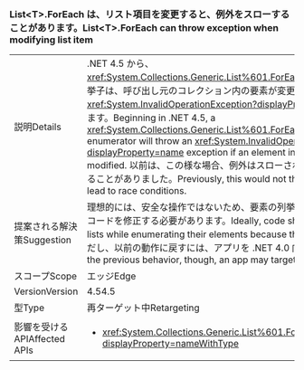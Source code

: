 ### <a name="listlttgtforeach-can-throw-exception-when-modifying-list-item"></a><span data-ttu-id="cf7d5-101">List&lt;T&gt;.ForEach は、リスト項目を変更すると、例外をスローすることがあります。</span><span class="sxs-lookup"><span data-stu-id="cf7d5-101">List&lt;T&gt;.ForEach can throw exception when modifying list item</span></span>

|   |   |
|---|---|
|<span data-ttu-id="cf7d5-102">説明</span><span class="sxs-lookup"><span data-stu-id="cf7d5-102">Details</span></span>|<span data-ttu-id="cf7d5-103">.NET 4.5 から、<xref:System.Collections.Generic.List%601.ForEach(System.Action{%600})> 列挙子は、呼び出し元のコレクション内の要素が変更された場合、<xref:System.InvalidOperationException?displayProperty=name> 例外をスローします。</span><span class="sxs-lookup"><span data-stu-id="cf7d5-103">Beginning in .NET 4.5, a <xref:System.Collections.Generic.List%601.ForEach(System.Action{%600})> enumerator will throw an <xref:System.InvalidOperationException?displayProperty=name> exception if an element in the calling collection is modified.</span></span> <span data-ttu-id="cf7d5-104">以前は、この様な場合、例外はスローされませんでしたが、競合状態になることがありました。</span><span class="sxs-lookup"><span data-stu-id="cf7d5-104">Previously, this would not throw an exception but could lead to race conditions.</span></span>|
|<span data-ttu-id="cf7d5-105">提案される解決策</span><span class="sxs-lookup"><span data-stu-id="cf7d5-105">Suggestion</span></span>|<span data-ttu-id="cf7d5-106">理想的には、安全な操作ではないため、要素の列挙中にリストを変更しないようにコードを修正する必要があります。</span><span class="sxs-lookup"><span data-stu-id="cf7d5-106">Ideally, code should be fixed to not modify lists while enumerating their elements because that is never a safe operation.</span></span> <span data-ttu-id="cf7d5-107">ただし、以前の動作に戻すには、アプリを .NET 4.0 向けにできます。</span><span class="sxs-lookup"><span data-stu-id="cf7d5-107">To revert to the previous behavior, though, an app may target .NET 4.0.</span></span>|
|<span data-ttu-id="cf7d5-108">スコープ</span><span class="sxs-lookup"><span data-stu-id="cf7d5-108">Scope</span></span>|<span data-ttu-id="cf7d5-109">エッジ</span><span class="sxs-lookup"><span data-stu-id="cf7d5-109">Edge</span></span>|
|<span data-ttu-id="cf7d5-110">Version</span><span class="sxs-lookup"><span data-stu-id="cf7d5-110">Version</span></span>|<span data-ttu-id="cf7d5-111">4.5</span><span class="sxs-lookup"><span data-stu-id="cf7d5-111">4.5</span></span>|
|<span data-ttu-id="cf7d5-112">型</span><span class="sxs-lookup"><span data-stu-id="cf7d5-112">Type</span></span>|<span data-ttu-id="cf7d5-113">再ターゲット中</span><span class="sxs-lookup"><span data-stu-id="cf7d5-113">Retargeting</span></span>|
|<span data-ttu-id="cf7d5-114">影響を受ける API</span><span class="sxs-lookup"><span data-stu-id="cf7d5-114">Affected APIs</span></span>|<ul><li><xref:System.Collections.Generic.List%601.ForEach(System.Action{%600})?displayProperty=nameWithType></li></ul>|

